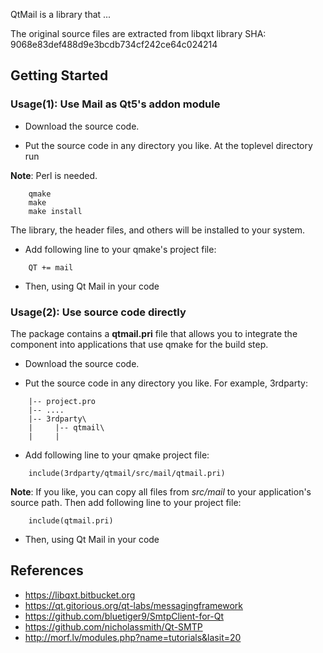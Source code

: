QtMail is a library that ...

The original source files are extracted from libqxt library SHA: 9068e83def488d9e3bcdb734cf242ce64c024214
 
## Getting Started

### Usage(1): Use Mail as Qt5's addon module

* Download the source code.

* Put the source code in any directory you like. At the toplevel directory run

**Note**: Perl is needed.

```
    qmake
    make
    make install
```

The library, the header files, and others will be installed to your system.

* Add following line to your qmake's project file:

```
    QT += mail
```

* Then, using Qt Mail in your code

### Usage(2): Use source code directly

The package contains a **qtmail.pri** file that allows you to integrate the component into applications that use qmake for the build step.

* Download the source code.

* Put the source code in any directory you like. For example, 3rdparty:

```
    |-- project.pro
    |-- ....
    |-- 3rdparty\
    |     |-- qtmail\
    |     |
```

* Add following line to your qmake project file:

```
    include(3rdparty/qtmail/src/mail/qtmail.pri)
```

**Note**: If you like, you can copy all files from *src/mail* to your application's source path. Then add following line to your project file:

```
    include(qtmail.pri)
```

* Then, using Qt Mail in your code

## References

* https://libqxt.bitbucket.org
* https://qt.gitorious.org/qt-labs/messagingframework
* https://github.com/bluetiger9/SmtpClient-for-Qt
* https://github.com/nicholassmith/Qt-SMTP
* http://morf.lv/modules.php?name=tutorials&lasit=20
